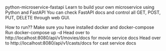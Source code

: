 python-microservice-fastapi
Learn to build your own microservice using Python and FastAPI You can check FastAPI docs and control all GET, POST, PUT, DELETE through web GUI.

How to run??
Make sure you have installed docker and docker-compose
Run docker-compose up -d
Head over to http://localhost:8080/api/v1/movies/docs for movie service docs
Head over to http://localhost:8080/api/v1/casts/docs for cast service docs
